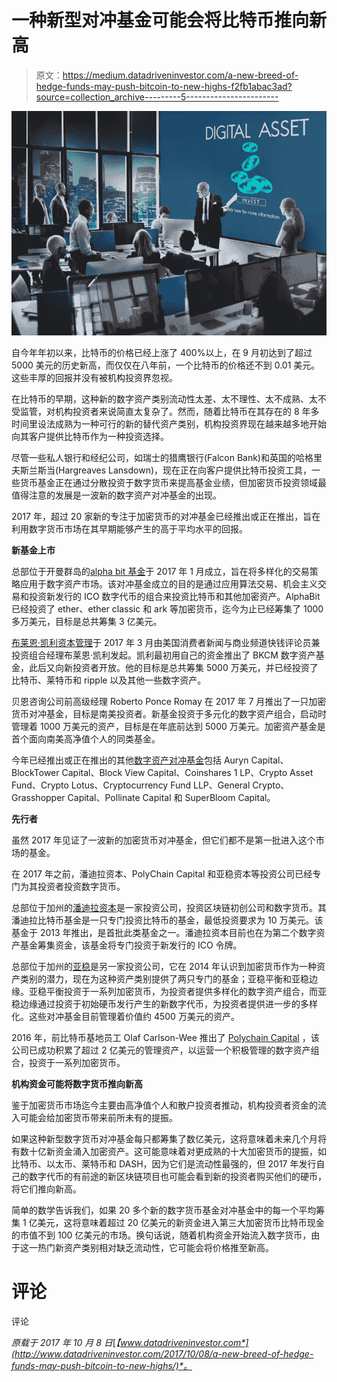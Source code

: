 # 一种新型对冲基金可能会将比特币推向新高

> 原文：<https://medium.datadriveninvestor.com/a-new-breed-of-hedge-funds-may-push-bitcoin-to-new-highs-f2fb1abac3ad?source=collection_archive---------5----------------------->

![](img/b411281f3aa76abd9f7c8a4c2ece59c5.png)

自今年年初以来，比特币的价格已经上涨了 400%以上，在 9 月初达到了超过 5000 美元的历史新高，而仅仅在八年前，一个比特币的价格还不到 0.01 美元。这些丰厚的回报并没有被机构投资界忽视。

在比特币的早期，这种新的数字资产类别流动性太差、太不理性、太不成熟、太不受监管，对机构投资者来说简直太复杂了。然而，随着比特币在其存在的 8 年多时间里设法成熟为一种可行的新的替代资产类别，机构投资界现在越来越多地开始向其客户提供比特币作为一种投资选择。

尽管一些私人银行和经纪公司，如瑞士的猎鹰银行(Falcon Bank)和英国的哈格里夫斯兰斯当(Hargreaves Lansdown)，现在正在向客户提供比特币投资工具，一些货币基金正在通过分散投资于数字货币来提高基金业绩，但加密货币投资领域最值得注意的发展是一波新的数字资产对冲基金的出现。

2017 年，超过 20 家新的专注于加密货币的对冲基金已经推出或正在推出，旨在利用数字货币市场在其早期能够产生的高于平均水平的回报。

**新基金上市**

总部位于开曼群岛的[alpha bit 基金](http://www.reuters.com/article/us-alphabit-funds-digital-currencies-idUSKBN17N276)于 2017 年 1 月成立，旨在将多样化的交易策略应用于数字资产市场。该对冲基金成立的目的是通过应用算法交易、机会主义交易和投资新发行的 ICO 数字代币的组合来投资比特币和其他加密资产。AlphaBit 已经投资了 ether、ether classic 和 ark 等加密货币，迄今为止已经筹集了 1000 多万美元，目标是总共筹集 3 亿美元。

[布莱恩·凯利资本管理](http://bk.capital/)于 2017 年 3 月由美国消费者新闻与商业频道快钱评论员兼投资组合经理布莱恩·凯利发起。凯利最初用自己的资金推出了 BKCM 数字资产基金，此后又向新投资者开放。他的目标是总共筹集 5000 万美元，并已经投资了比特币、莱特币和 ripple 以及其他一些数字资产。

贝恩咨询公司前高级经理 Roberto Ponce Romay 在 2017 年 7 月推出了一只加密货币对冲基金，目标是南美投资者。新基金投资于多元化的数字资产组合，启动时管理着 1000 万美元的资产，目标是在年底前达到 5000 万美元。加密资产基金是首个面向南美高净值个人的同类基金。

今年已经推出或正在推出的其他[数字资产对冲基金](https://www.forbes.com/sites/laurashin/2017/07/12/crypto-boom-15-new-hedge-funds-want-in-on-84000-returns/#31fb00fb416a)包括 Auryn Capital、BlockTower Capital、Block View Capital、Coinshares 1 LP、Crypto Asset Fund、Crypto Lotus、Cryptocurrency Fund LLP、General Crypto、Grasshopper Capital、Pollinate Capital 和 SuperBloom Capital。

**先行者**

虽然 2017 年见证了一波新的加密货币对冲基金，但它们都不是第一批进入这个市场的基金。

在 2017 年之前，潘迪拉资本、PolyChain Capital 和亚稳资本等投资公司已经专门为其投资者投资数字货币。

总部位于加州的[潘迪拉资本](https://panteracapital.com/)是一家投资公司，投资区块链初创公司和数字货币。其潘迪拉比特币基金是一只专门投资比特币的基金，最低投资要求为 10 万美元。该基金于 2013 年推出，是首批此类基金之一。潘迪拉资本目前也在为第二个数字资产基金筹集资金，该基金将专门投资于新发行的 ICO 令牌。

总部位于加州的[亚稳](http://metastablecapital.com/)是另一家投资公司，它在 2014 年认识到加密货币作为一种资产类别的潜力，现在为这种资产类别提供了两只专门的基金；亚稳平衡和亚稳边缘。亚稳平衡投资于一系列加密货币，为投资者提供多样化的数字资产组合，而亚稳边缘通过投资于初始硬币发行产生的新数字代币，为投资者提供进一步的多样化。这些对冲基金目前管理着价值约 4500 万美元的资产。

2016 年，前比特币基地员工 Olaf Carlson-Wee 推出了 [Polychain Capital](http://polychain.capital/) ，该公司已成功积累了超过 2 亿美元的管理资产，以运营一个积极管理的数字资产组合，投资于一系列加密货币。

**机构资金可能将数字货币推向新高**

鉴于加密货币市场迄今主要由高净值个人和散户投资者推动，机构投资者资金的流入可能会给加密货币带来前所未有的提振。

如果这种新型数字货币对冲基金每只都筹集了数亿美元，这将意味着未来几个月将有数十亿新资金涌入加密资产。这可能意味着对更成熟的十大加密货币的提振，如比特币、以太币、莱特币和 DASH，因为它们是流动性最强的，但 2017 年发行自己的数字代币的有前途的新区块链项目也可能会看到新的投资者购买他们的硬币，将它们推向新高。

简单的数学告诉我们，如果 20 多个新的数字货币基金对冲基金中的每一个平均筹集 1 亿美元，这将意味着超过 20 亿美元的新资金进入第三大加密货币比特币现金的市值不到 100 亿美元的市场。换句话说，随着机构资金开始流入数字货币，由于这一热门新资产类别相对缺乏流动性，它可能会将价格推至新高。

# 评论

评论

*原载于 2017 年 10 月 8 日*[*【www.datadriveninvestor.com*](http://www.datadriveninvestor.com/2017/10/08/a-new-breed-of-hedge-funds-may-push-bitcoin-to-new-highs/)*。*